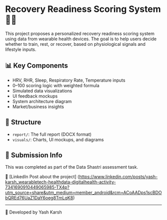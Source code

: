 # Recovery Readiness Scoring System 🧠📱

This project proposes a personalized recovery readiness scoring system using data from wearable health devices. The goal is to help users decide whether to train, rest, or recover, based on physiological signals and lifestyle inputs.

## 📊 Key Components
- HRV, RHR, Sleep, Respiratory Rate, Temperature inputs
- 0–100 scoring logic with weighted formula
- Simulated data visualizations
- UI feedback mockups
- System architecture diagram
- Market/business insights

## 📁 Structure
- `report/`: The full report (DOCX format)
- `visuals/`: Charts, UI mockups, and diagrams

## 📌 Submission Info
This was completed as part of the Data Shastri assessment task.

🔗 [LinkedIn Post about the project]
(https://www.linkedin.com/posts/yash-karsh_wearabletech-healthdata-digitalhealth-activity-7341690910449065985-TX4p?utm_source=share&utm_medium=member_android&rcm=ACoAADps1scBDObQREd76UaZ1DaY6oeg8TmLqK8)

---

👤 Developed by Yash Karsh 
